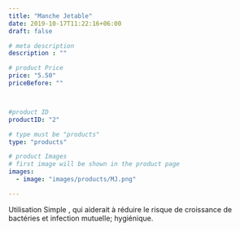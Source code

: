 ```yaml
---
title: "Manche Jetable"
date: 2019-10-17T11:22:16+06:00
draft: false

# meta description
description : ""

# product Price
price: "5.50"
priceBefore: ""



#product ID
productID: "2"

# type must be "products"
type: "products"

# product Images
# first image will be shown in the product page
images:
  - image: "images/products/MJ.png"

---
```


Utilisation Simple , qui aiderait à réduire le risque de
 croissance de bactéries et infection mutuelle;
 hygiénique.
